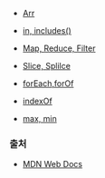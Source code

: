 - <a href="https://github.com/Jiyong95/Codingtest/blob/main/md_JS/Arr.md">Arr</a>

- <a href="https://github.com/Jiyong95/Codingtest/blob/main/md_JS/in.md">in, includes()</a>

- <a href="https://github.com/Jiyong95/Codingtest/blob/main/md_JS/map,reduce,filter.md">Map, Reduce, Filter</a>

- <a href="https://github.com/Jiyong95/Codingtest/blob/main/md_JS/slice,splice.md">Slice, Splilce</a>

- <a href="https://github.com/Jiyong95/Codingtest/blob/main/md_JS/forEach,forof.md">forEach,forOf</a>

- <a href="https://github.com/Jiyong95/Codingtest/blob/main/md_JS/indexOf.md">indexOf</a>

- <a href="https://github.com/Jiyong95/Codingtest/blob/main/md_JS/Math.md">max, min</a>








### 출처
- <a href="https://developer.mozilla.org/ko/docs/Web/JavaScript/Reference/Operators/in">MDN Web Docs</a>